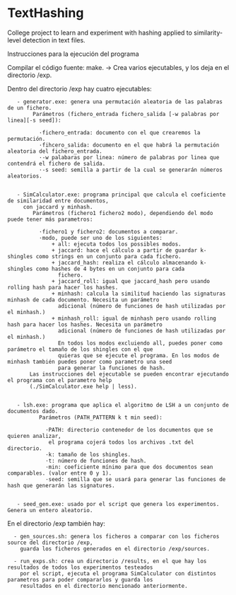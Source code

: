 # TextHashing
College project to learn and experiment with hashing applied to similarity-level detection in text files.


Instrucciones para la ejecución del programa

Compilar el código fuente: make. -> Crea varios ejecutables, y los deja en el directorio /exp.
      
Dentro del directorio /exp hay cuatro ejecutables:
   
       
       - generator.exe: genera una permutación aleatoria de las palabras de un fichero. 
            Parámetros (fichero_entrada fichero_salida [-w palabras por linea][-s seed]):
            
              ·fichero_entrada: documento con el que crearemos la permutación.
              ·fihcero_salida: documento en el que habrá la permutación aleatoria del fichero_entrada.
              ·-w palabaras por linea: número de palabras por linea que contendrá el fichero de salida.
              ·-s seed: semilla a partir de la cual se generarán números aleatorios.
       
       
       - SimCalculator.exe: programa principal que calcula el coeficiente de similaridad entre documentos, 
         con jaccard y minhash. 
            Parámetros (fichero1 fichero2 modo), dependiendo del modo puede tener más parametros:
            
              ·fichero1 y fichero2: documentos a comparar.
              ·modo, puede ser uno de los siguientes:
                  + all: ejecuta todos los possibles modos.
                  + jaccard: hace el cálculo a partir de guardar k-shingles como strings en un conjunto para cada fichero.
                  + jaccard_hash: realiza el cálculo almacenando k-shingles como hashes de 4 bytes en un conjunto para cada
                    fichero. 
                  + jaccard_roll: igual que jaccard_hash pero usando rolling hash para hacer los hashes.
                  + minhash: calcula la similitud haciendo las signaturas minhash de cada documento. Necesita un parámetro
                    adicional (número de funciones de hash utilizadas por el minhash.)
                  + minhash_roll: igual de minhash pero usando rolling hash para hacer los hashes. Necesita un parámetro
                    adicional (número de funciones de hash utilizadas por el minhash.)
                    En todos los modos excluiendo all, puedes poner como parámetro el tamaño de los shingles con el que
                    quieras que se ejecute el programa. En los modos de minhash también puedes poner como parametro una seed   
                    para generar la funciones de hash.
           Las instrucciones del ejecutable se pueden encontrar ejecutando el programa con el parametro help    
           (./SimCalculator.exe help | less).
         
         
       - lsh.exe: programa que aplica el algoritmo de LSH a un conjunto de documentos dado. 
              Parámetros (PATH_PATTERN k t min seed):
              
                ·PATH: directorio contenedor de los documentos que se quieren analizar,
                 el programa cojerá todos los archivos .txt del directorio.
                ·k: tamaño de los shingles.
                ·t: número de funciones de hash.
                ·min: coeficiente mínimo para que dos documentos sean comparables. (valor entre 0 y 1).
                ·seed: semilla que se usará para generar las funciones de hash que generarán las signatures.
              
       
       - seed_gen.exe: usado por el script que genera los experimentos. Genera un entero aleatorio.       
              
En el directorio /exp también hay:  
      
      - gen_sources.sh: genera los ficheros a comparar con los ficheros source del directorio /exp, 
        guarda los ficheros generados en el directorio /exp/sources.
      
      - run_exps.sh: crea un directorio /results, en el que hay los resultados de todos los experimentos testeados
        por el script, ejecuta el programa SimCalculator con distintos parametros para poder compararlos y guarda los
        resultados en el directorio mencionado anteriormente.
        
